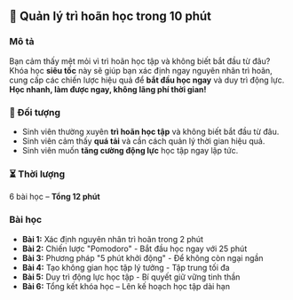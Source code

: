 ## 🚀 Quản lý trì hoãn học trong 10 phút

### Mô tả  
Bạn cảm thấy mệt mỏi vì trì hoãn học tập và không biết bắt đầu từ đâu? Khóa học **siêu tốc** này sẽ giúp bạn xác định ngay nguyên nhân trì hoãn, cung cấp các chiến lược hiệu quả để **bắt đầu học ngay** và duy trì động lực. **Học nhanh, làm được ngay, không lãng phí thời gian!**

### 🎯 Đối tượng  
- Sinh viên thường xuyên **trì hoãn học tập** và không biết bắt đầu từ đâu.  
- Sinh viên cảm thấy **quá tải** và cần cách quản lý thời gian hiệu quả.  
- Sinh viên muốn **tăng cường động lực** học tập ngay lập tức.  

### ⏳ Thời lượng  
6 bài học – **Tổng 12 phút**  

### Bài học  
- **Bài 1:** Xác định nguyên nhân trì hoãn trong 2 phút  
- **Bài 2:** Chiến lược "Pomodoro" - Bắt đầu học ngay với 25 phút  
- **Bài 3:** Phương pháp "5 phút khởi động" - Để không còn ngại ngần  
- **Bài 4:** Tạo không gian học tập lý tưởng - Tập trung tối đa  
- **Bài 5:** Duy trì động lực học tập - Bí quyết giữ vững tinh thần  
- **Bài 6:** Tổng kết khóa học – Lên kế hoạch học tập dài hạn
